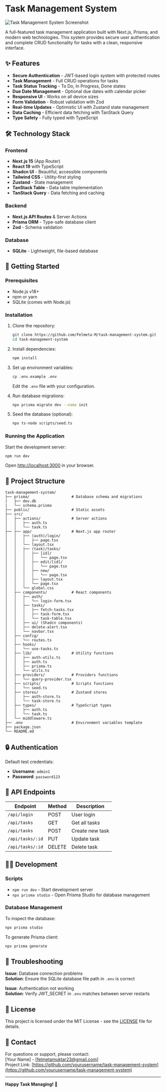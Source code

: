 # Task Management System

![Task Management System Screenshot](./public/Screenshot.png) <!-- Add a screenshot if available -->

A full-featured task management application built with Next.js, Prisma, and modern web technologies. This system provides secure user authentication and complete CRUD functionality for tasks with a clean, responsive interface.

## ✨ Features

- **Secure Authentication** - JWT-based login system with protected routes
- **Task Management** - Full CRUD operations for tasks
- **Task Status Tracking** - To Do, In Progress, Done states
- **Due Date Management** - Optional due dates with calendar picker
- **Responsive UI** - Works on all device sizes
- **Form Validation** - Robust validation with Zod
- **Real-time Updates** - Optimistic UI with Zustand state management
- **Data Caching** - Efficient data fetching with TanStack Query
- **Type Safety** - Fully typed with TypeScript

## 🛠 Technology Stack

### Frontend

- **Next.js 15** (App Router)
- **React 19** with TypeScript
- **Shadcn UI** - Beautiful, accessible components
- **Tailwind CSS** - Utility-first styling
- **Zustand** - State management
- **TanStack Table** - Data table implementation
- **TanStack Query** - Data fetching and caching

### Backend

- **Next.js API Routes** & Server Actions
- **Prisma ORM** - Type-safe database client
- **Zod** - Schema validation

### Database

- **SQLite** - Lightweight, file-based database

## 🚀 Getting Started

### Prerequisites

- Node.js v18+
- npm or yarn
- SQLite (comes with Node.js)

### Installation

1. Clone the repository:

   ```bash
   git clone https://github.com/Felmeta-M/task-management-system.git
   cd task-management-system
   ```

2. Install dependencies:

   ```bash
   npm install
   ```

3. Set up environment variables:

   ```bash
   cp .env.example .env
   ```

   Edit the `.env` file with your configuration.

4. Run database migrations:

   ```bash
   npx prisma migrate dev --name init
   ```

5. Seed the database (optional):
   ```bash
   npx ts-node scripts/seed.ts
   ```

### Running the Application

Start the development server:

```bash
npm run dev
```

Open [http://localhost:3000](http://localhost:3000) in your browser.

## 📂 Project Structure

```
task-management-system/
├── prisma/                   # Database schema and migrations
|   ├── dev.db
|   └── schema.prisma
├── public/                   # Static assets
├── src/
│   ├── actions/              # Server actions
│   │   ├── auth.ts
│   │   └── task.ts
├── ├── app/                  # Next.js app router
│   │   ├── (auth)/login/
│   │   │   ├── page.tsx
│   │   └── layout.tsx
│   │   ├── (task)/tasks/
│   │   │   ├── [id]/
│   │   │   │   └── page.tsx
│   │   │   ├── edit/[id]/
│   │   │   │   └── page.tsx
│   │   │   ├── new/
│   │   │   │   └── page.tsx
│   │   │   ├── layout.tsx
│   │   │   └── page.tsx
│   │   └── global.css
│   ├── components/           # React components
│   │   ├── auth/
│   │   │   └── login-form.tsx
│   │   ├── tasks/
│   │   │   ├── fetch-tasks.tsx
│   │   │   ├── task-form.tsx
│   │   │   └── task-table.tsx
│   │   ├── ui/ (Shadcn components)
│   │   ├── delete-alert.tsx
│   │   └── navbar.tsx
│   ├── config/
│   │   └── routes.ts
│   ├── hooks/
│   │   └── use-tasks.ts
│   ├── lib/                  # Utility functions
│   │   ├── auth-utils.ts
│   │   ├── auth.ts
│   │   ├── prisma.ts
│   │   └── utils.ts
│   ├── providers/            # Providers functions
│   │   └── query-provider.tsx
│   ├── scripts/              # Scripts functions
│   │   └── seed.ts
│   ├── stores/               # Zustand stores
│   │   ├── auth-store.ts
│   │   └── task-store.ts
│   ├── types/                # TypeScript types
│   │   ├── auth.ts
│   │   └── task.ts
│   └── middleware.ts
├── .env                      # Environment variables template
├── package.json
└── README.md
```

## 🔒 Authentication

Default test credentials:

- **Username**: `admin1`
- **Password**: `password123`

## 📝 API Endpoints

| Endpoint         | Method | Description     |
| ---------------- | ------ | --------------- |
| `/api/login`     | POST   | User login      |
| `/api/tasks`     | GET    | Get all tasks   |
| `/api/tasks`     | POST   | Create new task |
| `/api/tasks/:id` | PUT    | Update task     |
| `/api/tasks/:id` | DELETE | Delete task     |

## 🧑‍💻 Development

### Scripts

- `npm run dev` - Start development server
- `npx prisma studio` - Open Prisma Studio for database management

### Database Management

To inspect the database:

```bash
npx prisma studio
```

To generate Prisma client:

```bash
npx prisma generate
```

## 🐛 Troubleshooting

**Issue**: Database connection problems  
**Solution**: Ensure the SQLite database file path in `.env` is correct

**Issue**: Authentication not working  
**Solution**: Verify JWT_SECRET in `.env` matches between server restarts

## 📄 License

This project is licensed under the MIT License - see the [LICENSE](LICENSE) file for details.

## 📧 Contact

For questions or support, please contact:  
[Your Name] - [felmetamuktar23@gmail.com]  
Project Link: [https://github.com/yourusername/task-management-system](https://github.com/yourusername/task-management-system)

---

**Happy Task Managing!** 🎉
